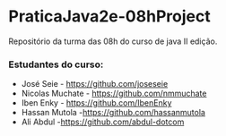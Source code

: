 # PraticaJava2e-08hProject

Repositório da turma das 08h do curso de java II edição.

### Estudantes do curso:

* José Seie - https://github.com/joseseie
* Nicolas Muchate - https://github.com/nmmuchate
* Iben Enky - https://github.com/IbenEnky
* Hassan Mutola -https://github.com/hassanmutola
* Ali Abdul -https://github.com/abdul-dotcom
